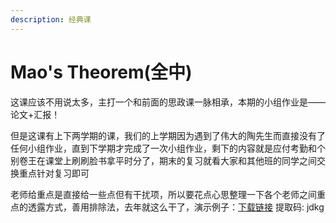 ```yaml
---
description: 经典课
---
```


# Mao's Theorem(全中)

这课应该不用说太多，主打一个和前面的思政课一脉相承，本期的小组作业是——论文+汇报！

但是这课有上下两学期的课，我们的上学期因为遇到了伟大的陶先生而直接没有了任何小组作业，直到下学期才完成了一次小组作业，剩下的内容就是应付考勤和个别卷王在课堂上刷刷脸书拿平时分了，期末的复习就看大家和其他班的同学之间交换重点针对复习即可

老师给重点是直接给一些点但有干扰项，所以要花点心思整理一下各个老师之间重点的透露方式，善用排除法，去年就这么干了，演示例子：[下载链接](https://pan.baidu.com/s/10rIFQxXA-sFSKnb1q-2-lA) 提取码: jdkg